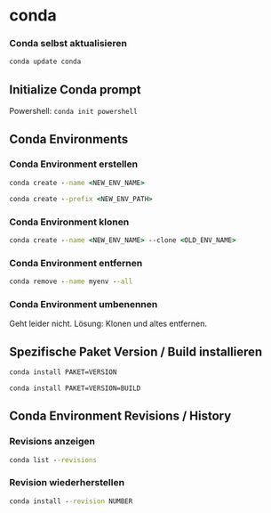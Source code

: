 # conda

### Conda selbst aktualisieren

```bat
conda update conda
```

## Initialize Conda prompt

Powershell: `conda init powershell`

## Conda Environments

### Conda Environment erstellen

```bat
conda create --name <NEW_ENV_NAME>
```

```bat
conda create --prefix <NEW_ENV_PATH>
```

### Conda Environment klonen

```bat
conda create --name <NEW_ENV_NAME> --clone <OLD_ENV_NAME>
```

### Conda Environment entfernen

```bat
conda remove --name myenv --all
```

### Conda Environment umbenennen

Geht leider nicht. Lösung: Klonen und altes entfernen.

## Spezifische Paket Version / Build installieren

```bat
conda install PAKET=VERSION
```

```bat
conda install PAKET=VERSION=BUILD
```


## Conda Environment Revisions / History

### Revisions anzeigen

```bat
conda list --revisions
```

### Revision wiederherstellen

```bat
conda install --revision NUMBER
```
